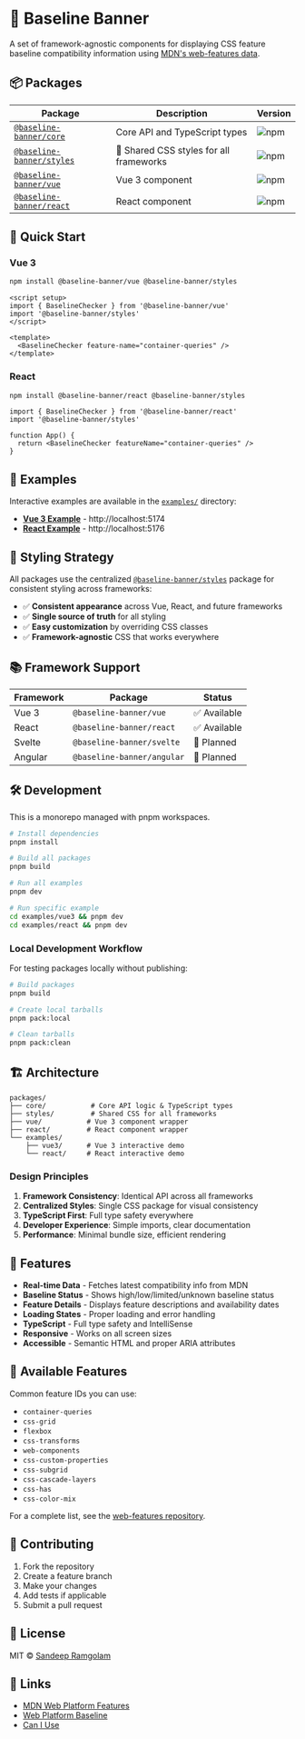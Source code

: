 # 🎯 Baseline Banner

A set of framework-agnostic components for displaying CSS feature baseline compatibility information using [MDN's web-features data](https://github.com/web-platform-dx/web-features).

## 📦 Packages

| Package | Description | Version |
|---------|-------------|---------|
| [`@baseline-banner/core`](./packages/core) | Core API and TypeScript types | ![npm](https://img.shields.io/npm/v/@baseline-banner/core) |
| [`@baseline-banner/styles`](./packages/styles) | 🎨 Shared CSS styles for all frameworks | ![npm](https://img.shields.io/npm/v/@baseline-banner/styles) |
| [`@baseline-banner/vue`](./packages/vue) | Vue 3 component | ![npm](https://img.shields.io/npm/v/@baseline-banner/vue) |
| [`@baseline-banner/react`](./packages/react) | React component | ![npm](https://img.shields.io/npm/v/@baseline-banner/react) |

## 🚀 Quick Start

### Vue 3

```bash
npm install @baseline-banner/vue @baseline-banner/styles
```

```vue
<script setup>
import { BaselineChecker } from '@baseline-banner/vue'
import '@baseline-banner/styles'
</script>

<template>
  <BaselineChecker feature-name="container-queries" />
</template>
```

### React

```bash
npm install @baseline-banner/react @baseline-banner/styles
```

```tsx
import { BaselineChecker } from '@baseline-banner/react'
import '@baseline-banner/styles'

function App() {
  return <BaselineChecker featureName="container-queries" />
}
```

## 🧪 Examples

Interactive examples are available in the [`examples/`](./examples) directory:

- **[Vue 3 Example](./examples/vue3)** - http://localhost:5174
- **[React Example](./examples/react)** - http://localhost:5176

## 🎨 Styling Strategy

All packages use the centralized [`@baseline-banner/styles`](./packages/styles) package for consistent styling across frameworks:

- ✅ **Consistent appearance** across Vue, React, and future frameworks
- ✅ **Single source of truth** for all styling
- ✅ **Easy customization** by overriding CSS classes
- ✅ **Framework-agnostic** CSS that works everywhere

## 📚 Framework Support

| Framework | Package | Status |
|-----------|---------|---------|
| Vue 3 | `@baseline-banner/vue` | ✅ Available |
| React | `@baseline-banner/react` | ✅ Available |
| Svelte | `@baseline-banner/svelte` | 🔄 Planned |
| Angular | `@baseline-banner/angular` | 🔄 Planned |

## 🛠️ Development

This is a monorepo managed with pnpm workspaces.

```bash
# Install dependencies
pnpm install

# Build all packages
pnpm build

# Run all examples
pnpm dev

# Run specific example
cd examples/vue3 && pnpm dev
cd examples/react && pnpm dev
```

### Local Development Workflow

For testing packages locally without publishing:

```bash
# Build packages
pnpm build

# Create local tarballs
pnpm pack:local

# Clean tarballs
pnpm pack:clean
```

## 🏗️ Architecture

```
packages/
├── core/           # Core API logic & TypeScript types
├── styles/         # Shared CSS for all frameworks
├── vue/           # Vue 3 component wrapper
├── react/         # React component wrapper
└── examples/
    ├── vue3/      # Vue 3 interactive demo
    └── react/     # React interactive demo
```

### Design Principles

1. **Framework Consistency**: Identical API across all frameworks
2. **Centralized Styles**: Single CSS package for visual consistency
3. **TypeScript First**: Full type safety everywhere
4. **Developer Experience**: Simple imports, clear documentation
5. **Performance**: Minimal bundle size, efficient rendering

## 🎯 Features

- **Real-time Data** - Fetches latest compatibility info from MDN
- **Baseline Status** - Shows high/low/limited/unknown baseline status
- **Feature Details** - Displays feature descriptions and availability dates
- **Loading States** - Proper loading and error handling
- **TypeScript** - Full type safety and IntelliSense
- **Responsive** - Works on all screen sizes
- **Accessible** - Semantic HTML and proper ARIA attributes

## 📖 Available Features

Common feature IDs you can use:

- `container-queries`
- `css-grid`
- `flexbox`
- `css-transforms`
- `web-components`
- `css-custom-properties`
- `css-subgrid`
- `css-cascade-layers`
- `css-has`
- `css-color-mix`

For a complete list, see the [web-features repository](https://github.com/web-platform-dx/web-features).

## 🤝 Contributing

1. Fork the repository
2. Create a feature branch
3. Make your changes
4. Add tests if applicable
5. Submit a pull request

## 📄 License

MIT © [Sandeep Ramgolam](https://github.com/MrSunshyne)

## 🔗 Links

- [MDN Web Platform Features](https://github.com/web-platform-dx/web-features)
- [Web Platform Baseline](https://web.dev/baseline/)
- [Can I Use](https://caniuse.com)